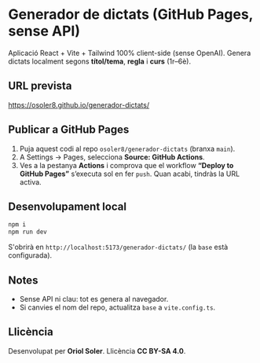 # Generador de dictats (GitHub Pages, sense API)

Aplicació React + Vite + Tailwind 100% client-side (sense OpenAI). Genera dictats localment segons **títol/tema**, **regla** i **curs** (1r–6è).

## URL prevista
https://osoler8.github.io/generador-dictats/

## Publicar a GitHub Pages
1. Puja aquest codi al repo `osoler8/generador-dictats` (branxa `main`).
2. A Settings → Pages, selecciona **Source: GitHub Actions**.
3. Ves a la pestanya **Actions** i comprova que el workflow **“Deploy to GitHub Pages”** s’executa sol en fer `push`. Quan acabi, tindràs la URL activa.

## Desenvolupament local
```bash
npm i
npm run dev
```
S'obrirà en `http://localhost:5173/generador-dictats/` (la `base` està configurada).

## Notes
- Sense API ni clau: tot es genera al navegador.
- Si canvies el nom del repo, actualitza `base` a `vite.config.ts`.

## Llicència
Desenvolupat per **Oriol Soler**. Llicència **CC BY-SA 4.0**.
